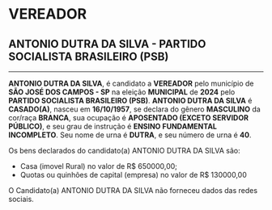 # VEREADOR
## ANTONIO DUTRA DA SILVA - PARTIDO SOCIALISTA BRASILEIRO (PSB)
---
**ANTONIO DUTRA DA SILVA**, é candidato a **VEREADOR** pelo município de **SÃO JOSÉ DOS CAMPOS - SP** na eleição **MUNICIPAL** de **2024** pelo **PARTIDO SOCIALISTA BRASILEIRO (PSB)**.
**ANTONIO DUTRA DA SILVA** é **CASADO(A)**, nasceu em **16/10/1957**, se declara do gênero **MASCULINO** da cor/raça **BRANCA**, sua ocupação é **APOSENTADO (EXCETO SERVIDOR PÚBLICO)**, e seu grau de instrução é **ENSINO FUNDAMENTAL INCOMPLETO**.
Seu nome de urna é **DUTRA**, e seu número de urna é **40**.

Os bens declarados do candidato(a) ANTONIO DUTRA DA SILVA são: 
- Casa (imovel Rural) no valor de R$ 650000,00;
- Quotas ou quinhões de capital (empresa) no valor de R$ 130000,00

O Candidato(a) ANTONIO DUTRA DA SILVA não forneceu dados das redes sociais.